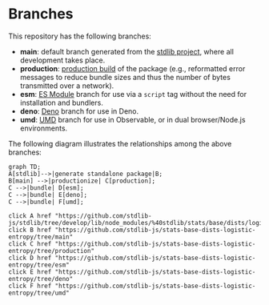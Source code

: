 <!--

@license Apache-2.0

Copyright (c) 2022 The Stdlib Authors.

Licensed under the Apache License, Version 2.0 (the "License");
you may not use this file except in compliance with the License.
You may obtain a copy of the License at

    http://www.apache.org/licenses/LICENSE-2.0

Unless required by applicable law or agreed to in writing, software
distributed under the License is distributed on an "AS IS" BASIS,
WITHOUT WARRANTIES OR CONDITIONS OF ANY KIND, either express or implied.
See the License for the specific language governing permissions and
limitations under the License.

-->

# Branches

This repository has the following branches:

-   **main**: default branch generated from the [stdlib project][stdlib-url], where all development takes place.
-   **production**: [production build][production-url] of the package (e.g., reformatted error messages to reduce bundle sizes and thus the number of bytes transmitted over a network).
-   **esm**: [ES Module][esm-url] branch for use via a `script` tag without the need for installation and bundlers.
-   **deno**: [Deno][deno-url] branch for use in Deno.
-   **umd**: [UMD][umd-url] branch for use in Observable, or in dual browser/Node.js environments.

The following diagram illustrates the relationships among the above branches:

```mermaid
graph TD;
A[stdlib]-->|generate standalone package|B;
B[main] -->|productionize| C[production];
C -->|bundle| D[esm];
C -->|bundle| E[deno];
C -->|bundle| F[umd];

click A href "https://github.com/stdlib-js/stdlib/tree/develop/lib/node_modules/%40stdlib/stats/base/dists/logistic/entropy"
click B href "https://github.com/stdlib-js/stats-base-dists-logistic-entropy/tree/main"
click C href "https://github.com/stdlib-js/stats-base-dists-logistic-entropy/tree/production"
click D href "https://github.com/stdlib-js/stats-base-dists-logistic-entropy/tree/esm"
click E href "https://github.com/stdlib-js/stats-base-dists-logistic-entropy/tree/deno"
click F href "https://github.com/stdlib-js/stats-base-dists-logistic-entropy/tree/umd"
```

[stdlib-url]: https://github.com/stdlib-js/stdlib/tree/develop/lib/node_modules/%40stdlib/stats/base/dists/logistic/entropy
[production-url]: https://github.com/stdlib-js/stats-base-dists-logistic-entropy/tree/production
[deno-url]: https://github.com/stdlib-js/stats-base-dists-logistic-entropy/tree/deno
[umd-url]: https://github.com/stdlib-js/stats-base-dists-logistic-entropy/tree/umd
[esm-url]: https://github.com/stdlib-js/stats-base-dists-logistic-entropy/tree/esm